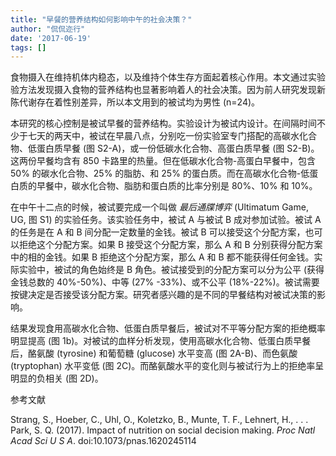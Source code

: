 ```yaml
---
title: "早餐的营养结构如何影响中午的社会决策？"
author: "侃侃迩行"
date: '2017-06-19'
tags: []
---
```


食物摄入在维持机体内稳态，以及维持个体生存方面起着核心作用。本文通过实验验方法发现摄入食物的营养结构也显著影响着人的社会决策。因为前人研究发现新陈代谢存在着性别差异，所以本文用到的被试均为男性 (n=24)。

本研究的核心控制是被试早餐的营养结构。实验设计为被试内设计。在间隔时间不少于七天的两天中，被试在早晨八点，分别吃一份实验室专门搭配的高碳水化合物、低蛋白质早餐 (图 S2-A)，或一份低碳水化合物、高蛋白质早餐 (图 S2-B)。这两份早餐均含有 850 卡路里的热量。但在低碳水化合物-高蛋白早餐中，包含 50% 的碳水化合物、25% 的脂肪、和 25% 的蛋白质。而在高碳水化合物-低蛋白质的早餐中，碳水化合物、脂肪和蛋白质的比率分别是 80%、10% 和 10%。

在中午十二点的时候，被试要完成一个叫做 *最后通牒博弈* (Ultimatum Game, UG, 图 S1) 的实验任务。该实验任务中，被试 A 与被试 B 成对参加试验。被试 A 的任务是在 A 和 B 间分配一定数量的金钱。被试 B 可以接受这个分配方案，也可以拒绝这个分配方案。如果 B 接受这个分配方案，那么 A 和 B 分别获得分配方案中的相的金钱。如果 B 拒绝这个分配方案，那么 A 和 B 都不能获得任何金钱。实际实验中，被试的角色始终是 B 角色。被试接受到的分配方案可以分为公平 (获得金钱总数的 40%-50%)、中等 (27% -33%)、或不公平 (18%-22%)。被试需要按键决定是否接受该分配方案。研究者感兴趣的是不同的早餐结构对被试决策的影响。

结果发现食用高碳水化合物、低蛋白质早餐后，被试对不平等分配方案的拒绝概率明显提高 (图 1b)。对被试的血样分析发现，使用高碳水化合物、低蛋白质早餐后，酪氨酸 (tyrosine) 和葡萄糖 (glucose) 水平变高 (图 2A-B)、而色氨酸 (tryptophan) 水平变低 (图 2C)。而酪氨酸水平的变化则与被试行为上的拒绝率呈明显的负相关 (图 2D)。


参考文献

Strang, S., Hoeber, C., Uhl, O., Koletzko, B., Munte, T. F., Lehnert, H., . . . Park, S. Q. (2017). Impact of nutrition on social decision making. *Proc Natl Acad Sci U S A*. doi:10.1073/pnas.1620245114
